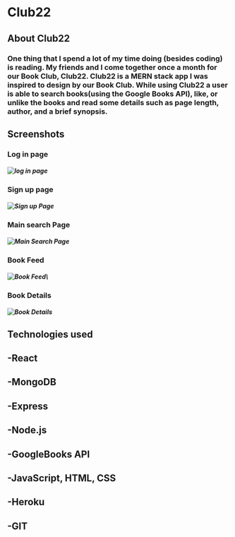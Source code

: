 # Club22 


## About Club22
### One thing that I spend a lot of my time doing (besides coding) is reading. My friends and I come together once a month for our Book Club, Club22.  Club22 is a MERN stack app I was inspired to design by our Book Club. While using Club22 a user is able to search books(using the Google Books API), like, or unlike the books and read some details such as page length, author, and a brief synopsis.

## Screenshots

### Log in page
##### ![log in page ](https://i.ibb.co/h2nRYN4/Screen-Shot-2022-05-25-at-1-02-14-PM.png)
### Sign up page
##### ![Sign up Page](https://i.ibb.co/KVpXXqG/Screen-Shot-2022-05-25-at-1-02-25-PM.png)
### Main search Page
##### ![Main Search Page ](https://i.ibb.co/jZcSvMV/Screen-Shot-2022-05-25-at-1-02-37-PM.png)
### Book Feed
##### ![Book Feed ](https://i.ibb.co/dfYG4C7/Screen-Shot-2022-05-25-at-1-03-22-PM.png)\
### Book Details
##### ![Book Details ](https://i.ibb.co/MNb8fsx/Screen-Shot-2022-05-25-at-1-04-17-PM.png)

## Technologies used

## -React
## -MongoDB
## -Express
## -Node.js
## -GoogleBooks API
## -JavaScript, HTML, CSS
## -Heroku
## -GIT
